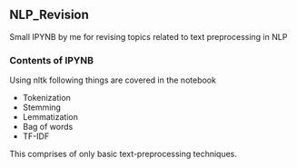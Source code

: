 ## NLP_Revision
Small IPYNB by me for revising topics related to text preprocessing in NLP

### Contents of IPYNB
Using nltk following things are covered in the notebook
* Tokenization
* Stemming
* Lemmatization
* Bag of words
* TF-IDF

This comprises of only basic text-preprocessing techniques.
